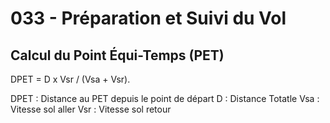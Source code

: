 # 033 - Préparation et Suivi du Vol

## Calcul du Point Équi-Temps (PET)

DPET = D x Vsr / (Vsa + Vsr).

DPET : Distance au PET depuis le point de départ
D : Distance Totatle
Vsa : Vitesse sol aller
Vsr : Vitesse sol retour
